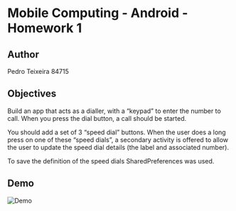 # Mobile Computing - Android - Homework 1

## Author
Pedro Teixeira 84715

## Objectives
Build an app that acts as a dialler, with a “keypad” to enter the number to call.
When you press the dial button, a call should be started.

You should add a set of 3 “speed dial” buttons.
When the user does a long press on one of these “speed dials”, a secondary activity
is offered to allow the user to update the speed dial details (the label and associated number).

To save the definition of the speed dials SharedPreferences was used.

## Demo
![Demo](https://github.com/pedrovt/cm/blob/master/Homeworks/1_Dialler/Demo.gif?raw=true)